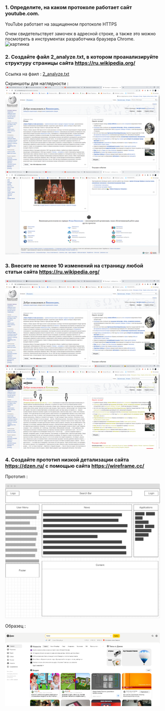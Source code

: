 ### 1. Определите, на каком протоколе работает сайт youtube.com.

YouTube работает на защищенном протоколе HTTPS

Очем свидетельствует замочек в адресной строке, а также это можно посмотреть в инструментах разработчика браузера Chrome.
![картинка]([images\1_protocol.png](https://github.com/BlackbirdXX/WebTechnologies/blob/main/HW01/images/1_protocol.png))

### 2. Создайте файл 2_analyze.txt, в котором проанализируйте структуру страницы сайта https://ru.wikipedia.org/

Ссылка на фаил :
[2_analyze.txt](files\2_analyze.txt)

Скриншоты для наглядности :
![Скриншот 1](images\2_analyze01.png)
![Скриншот 2](images\2_analyze02.png)

### 3. Внесите не менее 10 изменений на страницу любой статьи сайта https://ru.wikipedia.org/

![До изменения](images\3_before.png)
![После изменения](images\3_after.png)

### 4. Создайте прототип низкой детализации сайта https://dzen.ru/ с помощью сайта https://wireframe.cc/

Прототип : 

![Прототип](images\4_proto01.png)

Образец :

![Образец](images\4_proto02.png)
